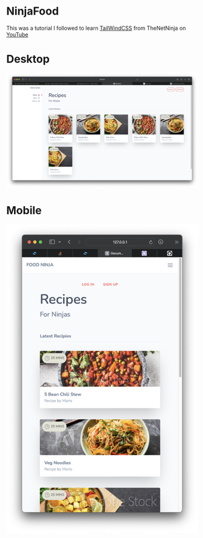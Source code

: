NinjaFood
=========

This was a tutorial I followed to learn [TailWindCSS](https://tailwindcss.com) from TheNetNinja on [YouTube](https://www.youtube.com/watch?v=bxmDnn7lrnk&list=PL4cUxeGkcC9gpXORlEHjc5bgnIi5HEGhw&index=1&pp=iAQB)

# Desktop

![desktop](documentation/desktop.png)

# Mobile

![mobile](documentation/mobile.png)